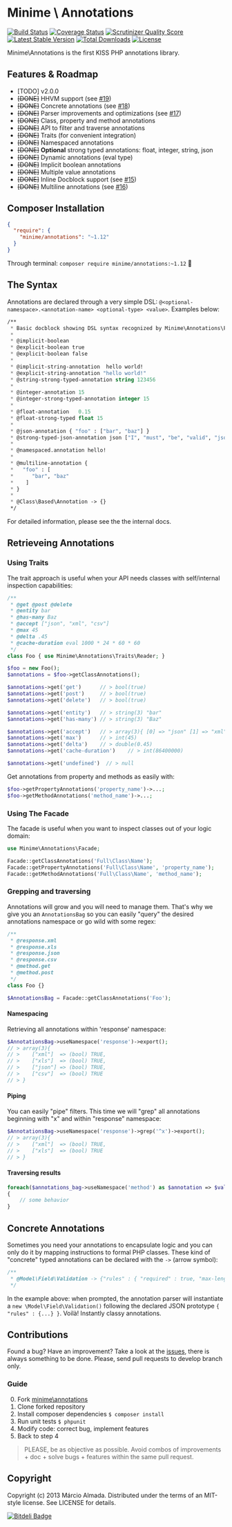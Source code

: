 Minime \ Annotations
==================

[![Build Status](https://travis-ci.org/marcioAlmada/annotations.png?branch=master)](https://travis-ci.org/marcioAlmada/annotations)
[![Coverage Status](https://coveralls.io/repos/marcioAlmada/annotations/badge.png?branch=master)](https://coveralls.io/r/marcioAlmada/annotations?branch=master)
[![Scrutinizer Quality Score](https://scrutinizer-ci.com/g/marcioAlmada/annotations/badges/quality-score.png?s=dba04c50549638ca00a6f22ff35903066f351909)](https://scrutinizer-ci.com/g/marcioAlmada/annotations/)
[![Latest Stable Version](https://poser.pugx.org/minime/annotations/v/stable.png)](https://packagist.org/packages/minime/annotations)
[![Total Downloads](https://poser.pugx.org/minime/annotations/downloads.png)](https://packagist.org/packages/minime/annotations)
[![License](https://poser.pugx.org/minime/annotations/license.png)](https://packagist.org/packages/minime/annotations)

Minime\Annotations is the first KISS PHP annotations library.

## Features & Roadmap
- [TODO] v2.0.0
- ~~[DONE]~~ HHVM support (see [#19](https://github.com/marcioAlmada/annotations/issues/19))
- ~~[DONE]~~ Concrete annotations (see [#18](https://github.com/marcioAlmada/annotations/issues/18))
- ~~[DONE]~~ Parser improvements and optimizations (see [#17](https://github.com/marcioAlmada/annotations/issues/17))
- ~~[DONE]~~ Class, property and method annotations
- ~~[DONE]~~ API to filter and traverse annotations
- ~~[DONE]~~ Traits (for convenient integration)
- ~~[DONE]~~ Namespaced annotations
- ~~[DONE]~~ <b>Optional</b> strong typed annotations: float, integer, string, json
- ~~[DONE]~~ Dynamic annotations (eval type)
- ~~[DONE]~~ Implicit boolean annotations
- ~~[DONE]~~ Multiple value annotations
- ~~[DONE]~~ Inline Docblock support (see [#15](https://github.com/marcioAlmada/annotations/issues/15))
- ~~[DONE]~~ Multiline annotations (see [#16](https://github.com/marcioAlmada/annotations/issues/16))

## Composer Installation

```json
{
  "require": {
    "minime/annotations": "~1.12"
  }
}
```

Through terminal: `composer require minime/annotations:~1.12` :8ball:


## The Syntax

Annotations are declared through a very simple DSL: `@<optional-namespace>.<annotation-name> <optional-type> <value>`. Examples below:

```lisp
/**
 * Basic docblock showing DSL syntax recognized by Minime\Annotations\Parser
 *
 * @implicit-boolean
 * @explicit-boolean true
 * @explicit-boolean false
 *
 * @implicit-string-annotation  hello world!
 * @explicit-string-annotation "hello world!"
 * @string-strong-typed-annotation string 123456
 *
 * @integer-annotation 15
 * @integer-strong-typed-annotation integer 15
 *
 * @float-annotation   0.15
 * @float-strong-typed float 15
 *
 * @json-annotation { "foo" : ["bar", "baz"] }
 * @strong-typed-json-annotation json ["I", "must", "be", "valid", "json"]
 * 
 * @namespaced.annotation hello!
 *
 * @multiline-annotation {
 *   "foo" : [
 *      "bar", "baz"
 *    ]
 * }
 *
 * @Class\Based\Annotation -> {}
 */
```
 For detailed information, please see the the internal docs.

## Retrieveing Annotations

### Using Traits

The trait approach is useful when your API needs classes with self/internal inspection capabilities:

```php
/**
 * @get @post @delete
 * @entity bar
 * @has-many Baz
 * @accept ["json", "xml", "csv"]
 * @max 45
 * @delta .45
 * @cache-duration eval 1000 * 24 * 60 * 60
 */
class Foo { use Minime\Annotations\Traits\Reader; }

$foo = new Foo();
$annotations = $foo->getClassAnnotations();

$annotations->get('get')      // > bool(true)
$annotations->get('post')     // > bool(true)
$annotations->get('delete')   // > bool(true)

$annotations->get('entity')   // > string(3) "bar"
$annotations->get('has-many') // > string(3) "Baz"

$annotations->get('accept')   // > array(3){ [0] => "json" [1] => "xml" [2] => "csv" }
$annotations->get('max')      // > int(45)
$annotations->get('delta')    // > double(0.45)
$annotations->get('cache-duration')    // > int(86400000)

$annotations->get('undefined')  // > null
```

Get annotations from property and methods as easily with:

```php
$foo->getPropertyAnnotations('property_name')->...;
$foo->getMethodAnnotations('method_name')->...;
```

### Using The Facade

The facade is useful when you want to inspect classes out of your logic domain:

```php
use Minime\Annotations\Facade;

Facade::getClassAnnotations('Full\Class\Name');
Facade::getPropertyAnnotations('Full\Class\Name', 'property_name');
Facade::getMethodAnnotations('Full\Class\Name', 'method_name');
```

### Grepping and traversing

Annotations will grow and you will need to manage them. That's why we give you an `AnnotationsBag` so you can easily "query" the desired annotations namespace or go wild with some regex:

```php
/**
 * @response.xml
 * @response.xls
 * @response.json
 * @response.csv
 * @method.get
 * @method.post
 */
class Foo {}

$AnnotationsBag = Facade::getClassAnnotations('Foo');
```

#### Namespacing

Retrieving all annotations within 'response' namespace:

```php
$AnnotationsBag->useNamespace('response')->export();
// > array(3){
// >    ["xml"]  => (bool) TRUE,
// >    ["xls"]  => (bool) TRUE,
// >    ["json"] => (bool) TRUE,
// >    ["csv"]  => (bool) TRUE
// > }
```

#### Piping

You can easily "pipe" filters. This time we will "grep" all annotations beginning with "x" and within "response" namespace:

```php
$AnnotationsBag->useNamespace('response')->grep('^x')->export();
// > array(3){
// >    ["xml"]  => (bool) TRUE,
// >    ["xls"]  => (bool) TRUE
// > }
```

#### Traversing results

```php
foreach($annotations_bag->useNamespace('method') as $annotation => $value)
{
    // some behavior
}
```

## Concrete Annotations

Sometimes you need your annotations to encapsulate logic and you can only do it by mapping instructions to formal PHP classes. These kind of "concrete" typed annotations can be declared with the `->` (arrow symbol):

```php
/**
 * @Model\Field\Validation -> {"rules" : { "required" : true, "max-length" : 100 }}
 */
```

In the example above: when prompted, the annotation parser will instantiate a `new \Model\Field\Validation()` following the declared JSON prototype `{ "rules" : {...} }`. Voilà! Instantly classy annotations.

## Contributions

Found a bug? Have an improvement? Take a look at the [issues](https://github.com/marcioAlmada/annotations/issues), there is always something to be done. Please, send pull requests to develop branch only.

### Guide
 
0. Fork [minime\annotations](https://github.com/marcioAlmada/annotations/fork)
0. Clone forked repository
0. Install composer dependencies `$ composer install`
0. Run unit tests `$ phpunit`
0. Modify code: correct bug, implement features
0. Back to step 4

> PLEASE, be as objective as possible. Avoid combos of improvements + doc + solve bugs + features within the same pull request.

## Copyright

Copyright (c) 2013 Márcio Almada. Distributed under the terms of an MIT-style license. See LICENSE for details.


[![Bitdeli Badge](https://d2weczhvl823v0.cloudfront.net/marcioAlmada/annotations/trend.png)](https://bitdeli.com/free "Bitdeli Badge")
